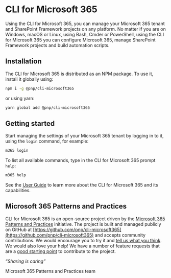 # CLI for Microsoft 365

Using the CLI for Microsoft 365, you can manage your Microsoft 365 tenant and SharePoint Framework projects on any platform. No matter if you are on Windows, macOS or Linux, using Bash, Cmder or PowerShell, using the CLI for Microsoft 365 you can configure Microsoft 365, manage SharePoint Framework projects and build automation scripts.

<script id="asciicast-445653" src="https://asciinema.org/a/445653.js" async></script>

## Installation

The CLI for Microsoft 365 is distributed as an NPM package. To use it, install it globally using:

```sh
npm i -g @pnp/cli-microsoft365
```

or using yarn:

```sh
yarn global add @pnp/cli-microsoft365
```

## Getting started

Start managing the settings of your Microsoft 365 tenant by logging in to it, using the `login` command, for example:

```sh
m365 login
```

To list all available commands, type in the CLI for Microsoft 365 prompt `help`:

```sh
m365 help
```

See the [User Guide](user-guide/installing-cli.md) to learn more about the CLI for Microsoft 365 and its capabilities.

## Microsoft 365 Patterns and Practices

CLI for Microsoft 365 is an open-source project driven by the [Microsoft 365 Patterns and Practices](https://aka.ms/m365pnp) initiative. The project is built and managed publicly on GitHub at [https://github.com/pnp/cli-microsoft365](https://github.com/pnp/cli-microsoft365) and accepts community contributions. We would encourage you to try it and [tell us what you think](https://github.com/pnp/cli-microsoft365/issues). We would also love your help! We have a number of feature requests that are a [good starting point](https://github.com/pnp/cli-microsoft365/issues?q=is%3Aissue+is%3Aopen+label%3A%22good+first+issue%22) to contribute to the project.

_“Sharing is caring”_

Microsoft 365 Patterns and Practices team

